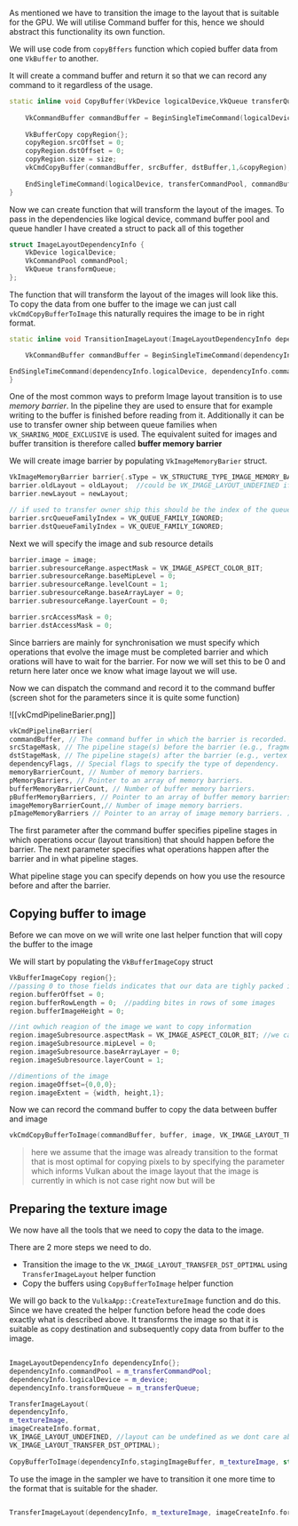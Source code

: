 As mentioned we have to transition the image to the layout that is suitable for the GPU. We will utilise Command buffer for this, hence we should abstract this functionality its own function. 

We will use code from `copyBffers` function which copied buffer data from one `VkBuffer` to another.

It will create a command buffer and return it so that we can record any command to it regardless of the usage.

```c++
static inline void CopyBuffer(VkDevice logicalDevice,VkQueue transferQueue,VkCommandPool transferCommandPool,VkBuffer srcBuffer, VkBuffer dstBuffer, VkDeviceSize size) {  
  
    VkCommandBuffer commandBuffer = BeginSingleTimeCommand(logicalDevice, transferCommandPool);  
  
    VkBufferCopy copyRegion{};  
    copyRegion.srcOffset = 0;  
    copyRegion.dstOffset = 0;  
    copyRegion.size = size;  
    vkCmdCopyBuffer(commandBuffer, srcBuffer, dstBuffer,1,&copyRegion);  
  
    EndSingleTimeCommand(logicalDevice, transferCommandPool, commandBuffer, transferQueue);  
}
```

Now we can create function that will transform the layout of the images.
To pass in the dependencies like logical device, command buffer pool and queue handler I have created a struct to pack all of this together 

```c++
struct ImageLayoutDependencyInfo {  
    VkDevice logicalDevice;  
    VkCommandPool commandPool;  
    VkQueue transformQueue;  
};
```

The function that will transform the layout of the images will look like this. To copy the data from one buffer to the image we can just call `vkCmdCopyBufferToImage` this naturally requires the image to be in right format. 

```c++
static inline void TransitionImageLayout(ImageLayoutDependencyInfo dependencyInfo,VkImage image, VkFormat format, VkImageLayout oldLayout, VkImageLayout newLayout) {  

    VkCommandBuffer commandBuffer = BeginSingleTimeCommand(dependencyInfo.logicalDevice, dependencyInfo.commandPool);  

EndSingleTimeCommand(dependencyInfo.logicalDevice, dependencyInfo.commandPool, commandBuffer, dependencyInfo.transformQueue);  
}
```

One of the most common ways to preform Image layout transition is to use *memory barrier*. In the pipeline they are used to ensure that for example writing to the buffer is finished before reading from it. Additionally it can be use to transfer owner ship between queue families when `VK_SHARING_MODE_EXCLUSIVE` is used. The equivalent suited for images and buffer transition is therefore called **buffer memory barrier**

We will create image barrier by populating `VkImageMemoryBarier` struct.

```c++
VkImageMemoryBarrier barrier{.sType = VK_STRUCTURE_TYPE_IMAGE_MEMORY_BARRIER};  
barrier.oldLayout = oldLayout;  //could be VK_IMAGE_LAYOUT_UNDEFINED if we dont care about previous layout
barrier.newLayout = newLayout;

// if used to transfer owner ship this should be the index of the queue family
barrier.srcQueueFamilyIndex = VK_QUEUE_FAMILY_IGNORED;  
barrier.dstQueueFamilyIndex = VK_QUEUE_FAMILY_IGNORED;
```

Next we will specify the image and sub resource details

```c++
barrier.image = image;  
barrier.subresourceRange.aspectMask = VK_IMAGE_ASPECT_COLOR_BIT;  
barrier.subresourceRange.baseMipLevel = 0;  
barrier.subresourceRange.levelCount = 1;  
barrier.subresourceRange.baseArrayLayer = 0;  
barrier.subresourceRange.layerCount = 0;

barrier.srcAccessMask = 0;  
barrier.dstAccessMask = 0;
```

Since barriers are mainly for synchronisation we must specify which operations that evolve the image must be completed barrier and which orations will have to wait for the barrier. For now we will set this to be 0 and return here later once we know what image layout we will use.

Now we can dispatch the command and record it to the command buffer (screen shot for the parameters since it is quite some function)

![[vkCmdPipelineBarier.png]]

```c++
vkCmdPipelineBarrier( 
commandBuffer, // The command buffer in which the barrier is recorded.
srcStageMask, // The pipeline stage(s) before the barrier (e.g., fragment shader). 
dstStageMask, // The pipeline stage(s) after the barrier (e.g., vertex shader). 
dependencyFlags, // Special flags to specify the type of dependency.
memoryBarrierCount, // Number of memory barriers. 
pMemoryBarriers, // Pointer to an array of memory barriers. 
bufferMemoryBarrierCount, // Number of buffer memory barriers. 
pBufferMemoryBarriers, // Pointer to an array of buffer memory barriers. 
imageMemoryBarrierCount,// Number of image memory barriers. 
pImageMemoryBarriers // Pointer to an array of image memory barriers. );
```


The first parameter after the command buffer specifies pipeline stages in which operations occur (layout transition) that should happen before the barrier. The next parameter specifies what operations happen after the barrier and in what pipeline stages.

What pipeline stage you can specify depends on how you use the resource before and after the barrier. 

## Copying buffer to image
Before we can move on we will write one last helper function that will copy the buffer to the image 

We will start by populating the `VkBufferImageCopy` struct

```c++
VkBufferImageCopy region{}; 
//passing 0 to those fields indicates that our data are tighly packed in the buffer and there is no offest
region.bufferOffset = 0;  
region.bufferRowLength = 0;  //padding bites in rows of some images  
region.bufferImageHeight = 0;  

//int owhich reagion of the image we want to copy information
region.imageSubresource.aspectMask = VK_IMAGE_ASPECT_COLOR_BIT; //we can also do depth if we are coping depth information  
region.imageSubresource.mipLevel = 0;  
region.imageSubresource.baseArrayLayer = 0;  
region.imageSubresource.layerCount = 1;   

//dimentions of the image 
region.imageOffset={0,0,0};  
region.imageExtent = {width, height,1};
```

Now we can record the command buffer to copy the data between buffer and image

```c++
vkCmdCopyBufferToImage(commandBuffer, buffer, image, VK_IMAGE_LAYOUT_TRANSFER_DST_OPTIMAL, 1, &region);
```

> here we assume that the image was already transition to the format that is most optimal for copying pixels to by specifying the parameter which informs Vulkan about the image layout that the image is currently in which is not case right now but will be


## Preparing the texture image 

We now have all the tools that we need to copy the data to the image.

There are 2 more steps we need to do.
- Transition the image to the `VK_IMAGE_LAYOUT_TRANSFER_DST_OPTIMAL` using `TransferImageLayout` helper function 
- Copy the buffers using `CopyBufferToImage` helper function

We will go back to the `VulkaApp::CreateTextureImage` function and do this. Since we have created the helper function before head the code does exactly what is described above. It transforms the image so that it is suitable as copy destination and subsequently copy data from buffer to the image. 

```c++
  
ImageLayoutDependencyInfo dependencyInfo{};  
dependencyInfo.commandPool = m_transferCommandPool;  
dependencyInfo.logicalDevice = m_device;  
dependencyInfo.transformQueue = m_transferQueue;  

TransferImageLayout(
dependencyInfo,
m_textureImage, 
imageCreateInfo.format,
VK_IMAGE_LAYOUT_UNDEFINED, //layout can be undefined as we dont care about the data that were previously in the buffer as they will get rewritten
VK_IMAGE_LAYOUT_TRANSFER_DST_OPTIMAL);  
  
CopyBufferToImage(dependencyInfo,stagingImageBuffer, m_textureImage, static_cast<uint32_t>(texWidth),static_cast<uint32_t>(texHeight));
```

To use the image in the sampler we have to transition it one more time to the format that is suitable for the shader.

```c++
  
TransferImageLayout(dependencyInfo, m_textureImage, imageCreateInfo.format,VK_IMAGE_LAYOUT_TRANSFER_DST_OPTIMAL, VK_IMAGE_LAYOUT_SHADER_READ_ONLY_OPTIMAL);
```